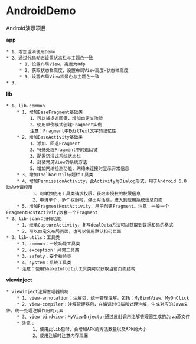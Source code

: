 # AndroidDemo

Android演示项目

**app**

    * 1、增加混淆使用Demo
    * 2、通过代码动态设置状态栏与主题色一致
         * 1、设置布局View，高度为0dp
         * 2、获取状态栏高度，设置布局View高度=状态栏高度
         * 3、设置布局View背景色与主题色一致
    * 3、

**lib**

	* 1、lib-common
		* 1、增加BaseFragment基础类
		     1、可以捕捉返回键，增加自定义功能
		     2、使用单例模式创建Fragment实例
		     注意：Fragment中EditText文字的记忆性
		* 2、增加BaseActivity基础类
		     1、添加、回退Fragment
		     2、特殊处理Fragment中的返回键
		     3、配置沉浸式系统状态栏
		     4、封装常见View的系统方法
		     5、增加网络检测功能，网络未连接时显示异常信息
		* 3、增加ToolbarUtil标题栏工具类
		* 4、增加PermissionActivity，此Activity为Dialog形式，用于Android 6.0 动态申请权限
		      1、可单独使用工具类请求权限，获取未授权的权限信息
		      2、申请单个、多个权限时，弹出对话框，进入到应用系统信息页面
		* 5、增加FragmentHostActivity，用于创建Fragment。注意：一般一个FragmentHostActivity嵌套一个Fragment
    * 2、lib-scan：扫码功能
        * 1、继承CaptureActivity，复写dealData方法可以获取到数据和码的格式
        * 2、可以自定义布局页面，也可以使用默认扫码页面
    * 3、lib-utils：工具类
        * 1、common：一般功能工具类
        * 2、exception：异常工具类
        * 3、safety：安全校验类
        * 4、system：系统工具类
        * 注意：使用ShakeInfoUtil工具类可以获取当前页面结构

**viewinject**

    * viewinject注解管理器机制
        * 1、view-annotation：注解包，统一管理注解。包括：MyBindView、MyOnClick
        * 2、view-compiler：注解管理器包，在编译时扫描和处理注解，生成对应的Java文件，统一处理注解作用的元素
        * 3、view-bindview：MyViewInjector通过反射调用注解管理器生成的Java源文件
        * 注意：
              1、使用此lib包时，会增加APK的方法数量以及APK的大小
              2、使用注解时注意内存泄漏